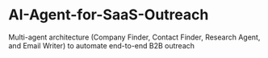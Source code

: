 # AI-Agent-for-SaaS-Outreach
Multi-agent architecture (Company Finder, Contact Finder, Research Agent, and Email Writer) to automate end-to-end B2B outreach
